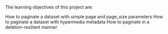 The learning objectives of this project are:

How to paginate a dataset with simple page and page_size parameters
How to paginate a dataset with hypermedia metadata
How to paginate in a deletion-resilient manner
